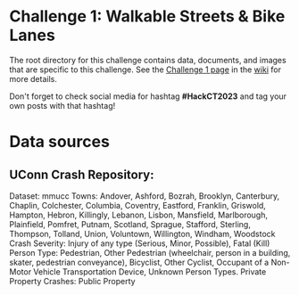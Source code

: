 # Challenge 1: Walkable Streets & Bike Lanes

The root directory for this challenge contains data, documents, and images that are specific to this challenge. See the [Challenge 1 page](https://github.com/HackCTorg/Transportation-Hackathon-2023/wiki/Challenge-1:-Walkable-Streets-&-Bike-Lanes) in the [wiki](https://github.com/HackCTorg/Transportation-Hackathon-2023/wiki) for more details.

Don't forget to check social media for hashtag **#HackCT2023** and tag your own posts with that hashtag!

# Data sources

## UConn Crash Repository:

Dataset:	mmucc
Towns:	Andover, Ashford, Bozrah, Brooklyn, Canterbury, Chaplin, Colchester, Columbia, Coventry, Eastford, Franklin, Griswold, Hampton, Hebron, Killingly, Lebanon, Lisbon, Mansfield, Marlborough, Plainfield, Pomfret, Putnam, Scotland, Sprague, Stafford, Sterling, Thompson, Tolland, Union, Voluntown, Willington, Windham, Woodstock
Crash Severity:	Injury of any type (Serious, Minor, Possible), Fatal (Kill)
Person Type:	Pedestrian, Other Pedestrian (wheelchair, person in a building, skater, pedestrian conveyance), Bicyclist, Other Cyclist, Occupant of a Non-Motor Vehicle Transportation Device, Unknown Person Types.
Private Property Crashes:	Public Property